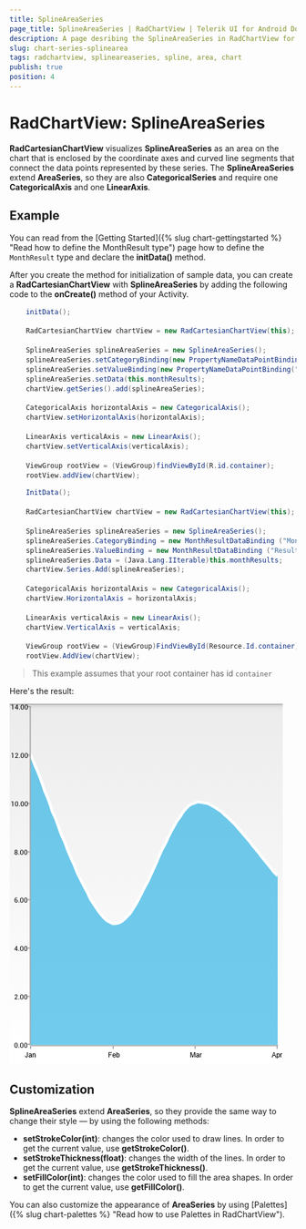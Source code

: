 ```yaml
---
title: SplineAreaSeries
page_title: SplineAreaSeries | RadChartView | Telerik UI for Android Documentation
description: A page desribing the SplineAreaSeries in RadChartView for Android. This article explains the most important things you need to know before using SplineAreaSeries.
slug: chart-series-splinearea
tags: radchartview, splineareaseries, spline, area, chart
publish: true
position: 4
---
```


# RadChartView: SplineAreaSeries

**RadCartesianChartView** visualizes **SplineAreaSeries** as an area on the chart that is enclosed by the coordinate axes and curved line segments that connect the data points represented by these series. The **SplineAreaSeries** extend **AreaSeries**, so they are also **CategoricalSeries** and require one **CategoricalAxis** and one **LinearAxis**.

## Example

You can read from the [Getting Started]({% slug chart-gettingstarted %} "Read how to define the MonthResult type") page how to define the `MonthResult` type and declare the **initData()** method.

After you create the method for initialization of sample data, you can create a **RadCartesianChartView** with **SplineAreaSeries** by adding the following code to the **onCreate()** method of your Activity.

```Java
	initData();

	RadCartesianChartView chartView = new RadCartesianChartView(this);

	SplineAreaSeries splineAreaSeries = new SplineAreaSeries();
	splineAreaSeries.setCategoryBinding(new PropertyNameDataPointBinding("Month"));
	splineAreaSeries.setValueBinding(new PropertyNameDataPointBinding("Result"));
	splineAreaSeries.setData(this.monthResults);
	chartView.getSeries().add(splineAreaSeries);

	CategoricalAxis horizontalAxis = new CategoricalAxis();
	chartView.setHorizontalAxis(horizontalAxis);

	LinearAxis verticalAxis = new LinearAxis();
	chartView.setVerticalAxis(verticalAxis);

	ViewGroup rootView = (ViewGroup)findViewById(R.id.container);
	rootView.addView(chartView);
```
```C#
	InitData();

	RadCartesianChartView chartView = new RadCartesianChartView(this);

	SplineAreaSeries splineAreaSeries = new SplineAreaSeries();
	splineAreaSeries.CategoryBinding = new MonthResultDataBinding ("Month");
	splineAreaSeries.ValueBinding = new MonthResultDataBinding ("Result");
	splineAreaSeries.Data = (Java.Lang.IIterable)this.monthResults;
	chartView.Series.Add(splineAreaSeries);

	CategoricalAxis horizontalAxis = new CategoricalAxis();
	chartView.HorizontalAxis = horizontalAxis;

	LinearAxis verticalAxis = new LinearAxis();
	chartView.VerticalAxis = verticalAxis;

	ViewGroup rootView = (ViewGroup)FindViewById(Resource.Id.container);
	rootView.AddView(chartView);
```

> This example assumes that your root container has id `container`

Here's the result:

![TelerikUI-Chart-Series-SplineArea](images/chart-series-splinearea-1.png "Demo of Cartesian chart with SplineAreaSeries.")

## Customization

**SplineAreaSeries** extend **AreaSeries**, so they provide the same way to change their style &mdash; by using the following methods:

* **setStrokeColor(int)**: changes the color used to draw lines. In order to get the current value, use **getStrokeColor()**.
* **setStrokeThickness(float)**: changes the width of the lines. In order to get the current value, use **getStrokeThickness()**.
* **setFillColor(int)**: changes the color used to fill the area shapes. In order to get the current value, use **getFillColor()**.

You can also customize the appearance of **AreaSeries** by using [Palettes]({% slug chart-palettes %} "Read how to use Palettes in RadChartView").
